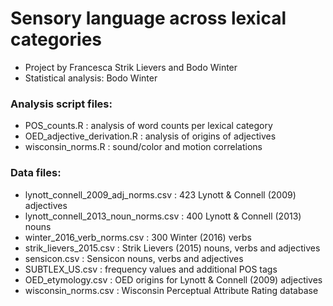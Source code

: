 # Sensory language across lexical categories
- Project by Francesca Strik Lievers and Bodo Winter
- Statistical analysis: Bodo Winter


### Analysis script files:

- POS_counts.R : analysis of word counts per lexical category
- OED_adjective_derivation.R : analysis of origins of adjectives
- wisconsin_norms.R : sound/color and motion correlations


### Data files:

- lynott_connell_2009_adj_norms.csv : 423 Lynott & Connell (2009) adjectives
- lynott_connell_2013_noun_norms.csv : 400 Lynott & Connell (2013) nouns
- winter_2016_verb_norms.csv : 300 Winter (2016) verbs
- strik_lievers_2015.csv : Strik Lievers (2015) nouns, verbs and adjectives
- sensicon.csv : Sensicon nouns, verbs and adjectives
- SUBTLEX_US.csv : frequency values and additional POS tags
- OED_etymology.csv : OED origins for Lynott & Connell (2009) adjectives
- wisconsin_norms.csv : Wisconsin Perceptual Attribute Rating database



